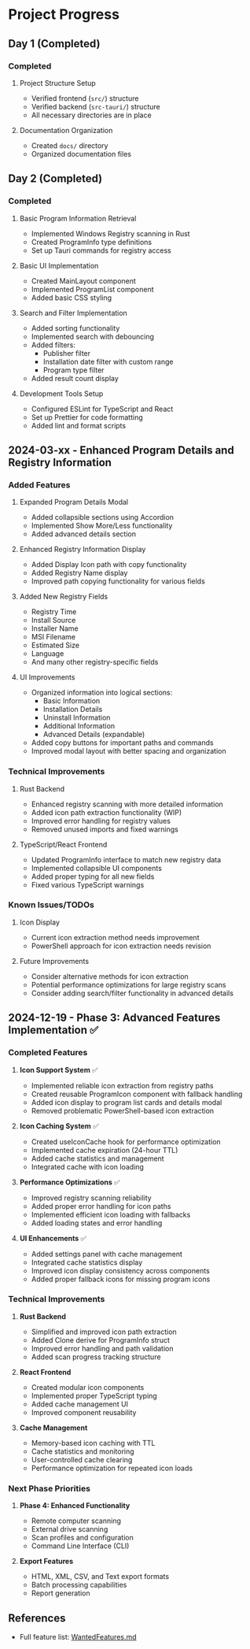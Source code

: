 # Project Progress

## Day 1 (Completed)
### Completed
1. Project Structure Setup
   - Verified frontend (`src/`) structure
   - Verified backend (`src-tauri/`) structure
   - All necessary directories are in place

2. Documentation Organization
   - Created `docs/` directory
   - Organized documentation files

## Day 2 (Completed)
### Completed
1. Basic Program Information Retrieval
   - Implemented Windows Registry scanning in Rust
   - Created ProgramInfo type definitions
   - Set up Tauri commands for registry access

2. Basic UI Implementation
   - Created MainLayout component
   - Implemented ProgramList component
   - Added basic CSS styling

3. Search and Filter Implementation
   - Added sorting functionality
   - Implemented search with debouncing
   - Added filters:
     - Publisher filter
     - Installation date filter with custom range
     - Program type filter
   - Added result count display

4. Development Tools Setup
   - Configured ESLint for TypeScript and React
   - Set up Prettier for code formatting
   - Added lint and format scripts

## 2024-03-xx - Enhanced Program Details and Registry Information

### Added Features
1. Expanded Program Details Modal
   - Added collapsible sections using Accordion
   - Implemented Show More/Less functionality
   - Added advanced details section

2. Enhanced Registry Information Display
   - Added Display Icon path with copy functionality
   - Added Registry Name display
   - Improved path copying functionality for various fields

3. Added New Registry Fields
   - Registry Time
   - Install Source
   - Installer Name
   - MSI Filename
   - Estimated Size
   - Language
   - And many other registry-specific fields

4. UI Improvements
   - Organized information into logical sections:
     - Basic Information
     - Installation Details
     - Uninstall Information
     - Additional Information
     - Advanced Details (expandable)
   - Added copy buttons for important paths and commands
   - Improved modal layout with better spacing and organization

### Technical Improvements
1. Rust Backend
   - Enhanced registry scanning with more detailed information
   - Added icon path extraction functionality (WIP)
   - Improved error handling for registry values
   - Removed unused imports and fixed warnings

2. TypeScript/React Frontend
   - Updated ProgramInfo interface to match new registry data
   - Implemented collapsible UI components
   - Added proper typing for all new fields
   - Fixed various TypeScript warnings

### Known Issues/TODOs
1. Icon Display
   - Current icon extraction method needs improvement
   - PowerShell approach for icon extraction needs revision

2. Future Improvements
   - Consider alternative methods for icon extraction
   - Potential performance optimizations for large registry scans
   - Consider adding search/filter functionality in advanced details 

## 2024-12-19 - Phase 3: Advanced Features Implementation ✅

### Completed Features
1. **Icon Support System** ✅
   - Implemented reliable icon extraction from registry paths
   - Created reusable ProgramIcon component with fallback handling
   - Added icon display to program list cards and details modal
   - Removed problematic PowerShell-based icon extraction

2. **Icon Caching System** ✅
   - Created useIconCache hook for performance optimization
   - Implemented cache expiration (24-hour TTL)
   - Added cache statistics and management
   - Integrated cache with icon loading

3. **Performance Optimizations** ✅
   - Improved registry scanning reliability
   - Added proper error handling for icon paths
   - Implemented efficient icon loading with fallbacks
   - Added loading states and error handling

4. **UI Enhancements** ✅
   - Added settings panel with cache management
   - Integrated cache statistics display
   - Improved icon display consistency across components
   - Added proper fallback icons for missing program icons

### Technical Improvements
1. **Rust Backend**
   - Simplified and improved icon path extraction
   - Added Clone derive for ProgramInfo struct
   - Improved error handling and path validation
   - Added scan progress tracking structure

2. **React Frontend**
   - Created modular icon components
   - Implemented proper TypeScript typing
   - Added cache management UI
   - Improved component reusability

3. **Cache Management**
   - Memory-based icon caching with TTL
   - Cache statistics and monitoring
   - User-controlled cache clearing
   - Performance optimization for repeated icon loads

### Next Phase Priorities
1. **Phase 4: Enhanced Functionality**
   - Remote computer scanning
   - External drive scanning
   - Scan profiles and configuration
   - Command Line Interface (CLI)

2. **Export Features**
   - HTML, XML, CSV, and Text export formats
   - Batch processing capabilities
   - Report generation

## References
- Full feature list: [WantedFeatures.md](./WantedFeatures.md) 